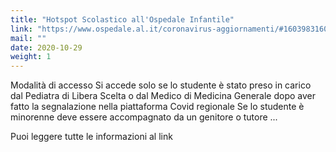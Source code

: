 ```yaml
---
title: "Hotspot Scolastico all'Ospedale Infantile"
link: "https://www.ospedale.al.it/coronavirus-aggiornamenti/#1603983160431-d9a7bee0-ff20"
mail: ""
date: 2020-10-29
weight: 1
---
```


Modalità di accesso
Si accede solo se lo studente è stato preso in carico dal Pediatra di Libera Scelta o dal Medico di Medicina Generale dopo aver fatto la segnalazione nella piattaforma Covid regionale
Se lo studente è minorenne deve essere accompagnato da un genitore o tutore ...

Puoi leggere tutte le informazioni al link 
